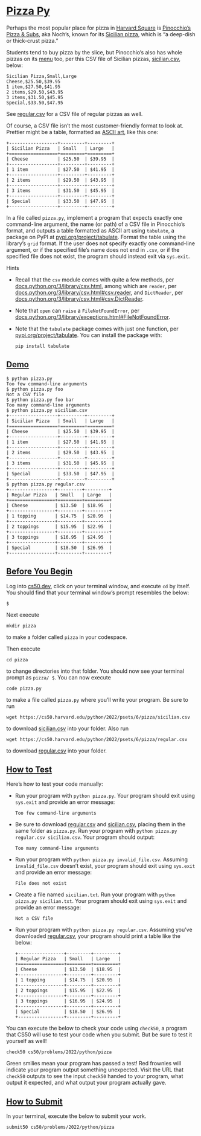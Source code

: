 
# [Pizza Py](#pizza-py)

Perhaps the most popular place for pizza in [Harvard
Square](https://en.wikipedia.org/wiki/Harvard_Square) is [Pinocchio’s
Pizza & Subs](https://www.pinocchiospizza.net/), aka Noch’s, known for
its [Sicilian
pizza](https://www.pinocchiospizza.net/sicilian_vs_regular.html), which
is “a deep-dish or thick-crust pizza.”

Students tend to buy pizza by the slice, but Pinocchio’s also has whole
pizzas on its [menu](https://www.pinocchiospizza.net/menu.html) too, per
this CSV file of Sicilian pizzas, [sicilian.csv](sicilian.csv), below:

``` csv
Sicilian Pizza,Small,Large
Cheese,$25.50,$39.95
1 item,$27.50,$41.95
2 items,$29.50,$43.95
3 items,$31.50,$45.95
Special,$33.50,$47.95
```

See [regular.csv](regular.csv) for a CSV file of regular pizzas as well.

Of course, a CSV file isn’t the most customer-friendly format to look
at. Prettier might be a table, formatted as [ASCII
art](https://en.wikipedia.org/wiki/ASCII_art), like this one:

``` highlight
+------------------+---------+---------+
| Sicilian Pizza   | Small   | Large   |
+==================+=========+=========+
| Cheese           | $25.50  | $39.95  |
+------------------+---------+---------+
| 1 item           | $27.50  | $41.95  |
+------------------+---------+---------+
| 2 items          | $29.50  | $43.95  |
+------------------+---------+---------+
| 3 items          | $31.50  | $45.95  |
+------------------+---------+---------+
| Special          | $33.50  | $47.95  |
+------------------+---------+---------+
```

In a file called `pizza.py`, implement a program that expects exactly
one command-line argument, the name (or path) of a CSV file in
Pinocchio’s format, and outputs a table formatted as ASCII art using
`tabulate`, a package on PyPI at
[pypi.org/project/tabulate](https://pypi.org/project/tabulate/). Format
the table using the library’s `grid` format. If the user does not
specify exactly one command-line argument, or if the specified file’s
name does not end in `.csv`, or if the specified file does not exist,
the program should instead exit via `sys.exit`.

Hints

- Recall that the `csv` module comes with
    quite a few methods, per
    [docs.python.org/3/library/csv.html](https://docs.python.org/3/library/csv.html),
    among which are `reader`, per
    [docs.python.org/3/library/csv.html#csv.reader](https://docs.python.org/3/library/csv.html#csv.reader),
    and `DictReader`, per
    [docs.python.org/3/library/csv.html#csv.DictReader](https://docs.python.org/3/library/csv.html#csv.DictReader).
- Note that `open` can `raise` a
    `FileNotFoundError`, per
    [docs.python.org/3/library/exceptions.html#FileNotFoundError](https://docs.python.org/3/library/exceptions.html#FileNotFoundError).
- Note that the `tabulate` package comes
    with just one function, per
    [pypi.org/project/tabulate](https://pypi.org/project/tabulate/). You
    can install the package with:

    ``` highlight
    pip install tabulate
    ```

## [Demo](#demo)

``` highlight
$ python pizza.py
Too few command-line arguments
$ python pizza.py foo
Not a CSV file
$ python pizza.py foo bar
Too many command-line arguments
$ python pizza.py sicilian.csv
+------------------+---------+---------+
| Sicilian Pizza   | Small   | Large   |
+==================+=========+=========+
| Cheese           | $25.50  | $39.95  |
+------------------+---------+---------+
| 1 item           | $27.50  | $41.95  |
+------------------+---------+---------+
| 2 items          | $29.50  | $43.95  |
+------------------+---------+---------+
| 3 items          | $31.50  | $45.95  |
+------------------+---------+---------+
| Special          | $33.50  | $47.95  |
+------------------+---------+---------+
$ python pizza.py regular.csv
+-----------------+---------+---------+
| Regular Pizza   | Small   | Large   |
+=================+=========+=========+
| Cheese          | $13.50  | $18.95  |
+-----------------+---------+---------+
| 1 topping       | $14.75  | $20.95  |
+-----------------+---------+---------+
| 2 toppings      | $15.95  | $22.95  |
+-----------------+---------+---------+
| 3 toppings      | $16.95  | $24.95  |
+-----------------+---------+---------+
| Special         | $18.50  | $26.95  |
+-----------------+---------+---------+
```

## [Before You Begin](#before-you-begin)

Log into [cs50.dev](https://cs50.dev/), click on your terminal window,
and execute `cd` by itself. You should find that your terminal window’s
prompt resembles the below:

``` highlight
$
```

Next execute

``` highlight
mkdir pizza
```

to make a folder called `pizza` in your codespace.

Then execute

``` highlight
cd pizza
```

to change directories into that folder. You should now see your terminal
prompt as `pizza/ $`. You can now execute

``` highlight
code pizza.py
```

to make a file called `pizza.py` where you’ll write your program. Be
sure to run

``` highlight
wget https://cs50.harvard.edu/python/2022/psets/6/pizza/sicilian.csv
```

to download [sicilian.csv](sicilian.csv) into your folder. Also run

``` highlight
wget https://cs50.harvard.edu/python/2022/psets/6/pizza/regular.csv
```

to download [regular.csv](regular.csv) into your folder.

## [How to Test](#how-to-test)

Here’s how to test your code manually:

- Run your program with `python pizza.py`.
    Your program should exit using `sys.exit` and provide an error
    message:

    ``` highlight
    Too few command-line arguments
    ```

- Be sure to download
    [regular.csv](regular.csv) and [sicilian.csv](sicilian.csv), placing
    them in the same folder as `pizza.py`. Run your program with
    `python pizza.py regular.csv sicilian.csv`. Your program should
    output:

    ``` highlight
    Too many command-line arguments
    ```

- Run your program with
    `python pizza.py invalid_file.csv`. Assuming `invalid_file.csv`
    doesn’t exist, your program should exit using `sys.exit` and provide
    an error message:

    ``` highlight
    File does not exist
    ```

- Create a file named `sicilian.txt`. Run
    your program with `python pizza.py sicilian.txt`. Your program
    should exit using `sys.exit` and provide an error message:

    ``` highlight
    Not a CSV file
    ```

- Run your program with
    `python pizza.py regular.csv`. Assuming you’ve downloaded
    [regular.csv](regular.csv), your program should print a table like
    the below:

    ``` highlight
    +-----------------+---------+---------+
    | Regular Pizza   | Small   | Large   |
    +=================+=========+=========+
    | Cheese          | $13.50  | $18.95  |
    +-----------------+---------+---------+
    | 1 topping       | $14.75  | $20.95  |
    +-----------------+---------+---------+
    | 2 toppings      | $15.95  | $22.95  |
    +-----------------+---------+---------+
    | 3 toppings      | $16.95  | $24.95  |
    +-----------------+---------+---------+
    | Special         | $18.50  | $26.95  |
    +-----------------+---------+---------+
    ```

You can execute the below to check your code using `check50`, a program
that CS50 will use to test your code when you submit. But be sure to
test it yourself as well!

``` highlight
check50 cs50/problems/2022/python/pizza
```

Green smilies mean your program has passed a test! Red frownies will
indicate your program output something unexpected. Visit the URL that
`check50` outputs to see the input `check50` handed to your program,
what output it expected, and what output your program actually gave.

## [How to Submit](#how-to-submit)

In your terminal, execute the below to submit your work.

``` highlight
submit50 cs50/problems/2022/python/pizza
```

